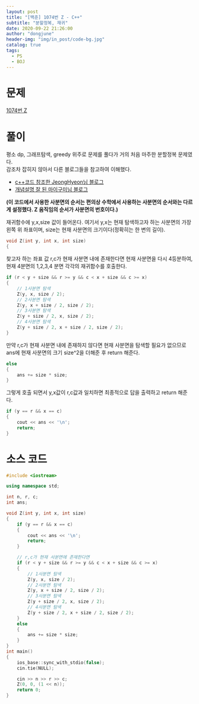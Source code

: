 ```yaml
---
layout: post
title: "[백준] 1074번 Z - C++"
subtitle: "분할정복, 재귀"
date: 2020-09-22 21:26:00
author: "dongjune"
header-img: "img/in_post/code-bg.jpg"
catalog: true
tags:
  - PS
  - BOJ
---
```


# 문제

[1074번 Z](https://www.acmicpc.net/problem/1074)

# 풀이

평소 dp, 그래프탐색, greedy 위주로 문제를 풀다가 거의 처음 마주한 분할정복 문제였다.  
감조차 잡히지 않아서 다른 블로그들을 참고하여 이해했다.

- [c++코드 참조한 JeongHyeon님 블로그](https://wjdgus2951.tistory.com/60)
- [개념설명 잘 된 마이구미님 블로그](https://mygumi.tistory.com/284)

**(이 코드에서 사용한 사분면의 순서는 편의상 수학에서 사용하는 사분면의 순서와는 다르게 설정했다. Z 움직임의 순서가 사분면의 번호이다.)**

재귀함수에 y,x,size 값이 들어온다. 여기서 y,x는 현재 탐색하고자 하는 사분면의 가장 왼쪽 위 좌표이며, size는 현재 사분면의 크기이다(정확히는 한 변의 길이).

```c++
void Z(int y, int x, int size)
{
```

찾고자 하는 좌표 값 r,c가 현재 사분면 내에 존재한다면 현재 사분면을 다시 4등분하여, 현재 4분면의 1,2,3,4 분면 각각의 재귀함수를 호출한다.

```c++
if (r < y + size && r >= y && c < x + size && c >= x)
{
    // 1사분면 탐색
    Z(y, x, size / 2);
    // 2사분면 탐색
    Z(y, x + size / 2, size / 2);
    // 3사분면 탐색
    Z(y + size / 2, x, size / 2);
    // 4사분면 탐색
    Z(y + size / 2, x + size / 2, size / 2);
}
```

만약 r,c가 현재 사분면 내에 존재하지 않다면 현재 사분면을 탐색할 필요가 없으므로 ans에 현재 사분면의 크기 size^2을 더해준 후 return 해준다.

```c++
else
{
    ans += size * size;
}
```

그렇게 호출 되면서 y,x값이 r,c값과 일치하면 최종적으로 답을 출력하고 return 해준다.

```c++
if (y == r && x == c)
{
    cout << ans << '\n';
    return;
}
```

# 소스 코드

```c++
#include <iostream>

using namespace std;

int n, r, c;
int ans;

void Z(int y, int x, int size)
{
    if (y == r && x == c)
    {
        cout << ans << '\n';
        return;
    }

    // r,c가 현재 사분면에 존재한다면
    if (r < y + size && r >= y && c < x + size && c >= x)
    {
        // 1사분면 탐색
        Z(y, x, size / 2);
        // 2사분면 탐색
        Z(y, x + size / 2, size / 2);
        // 3사분면 탐색
        Z(y + size / 2, x, size / 2);
        // 4사분면 탐색
        Z(y + size / 2, x + size / 2, size / 2);
    }
    else
    {
        ans += size * size;
    }
}
int main()
{
    ios_base::sync_with_stdio(false);
    cin.tie(NULL);

    cin >> n >> r >> c;
    Z(0, 0, (1 << n));
    return 0;
}
```
